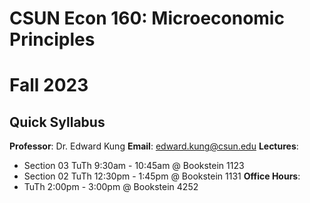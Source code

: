 # CSUN Econ 160: Microeconomic Principles
# Fall 2023 

## Quick Syllabus

**Professor**: Dr. Edward Kung
**Email**: edward.kung@csun.edu
**Lectures**: 
- Section 03 TuTh 9:30am - 10:45am @ Bookstein 1123
- Section 02 TuTh 12:30pm - 1:45pm @ Bookstein 1131
**Office Hours**:
- TuTh 2:00pm - 3:00pm @ Bookstein 4252




